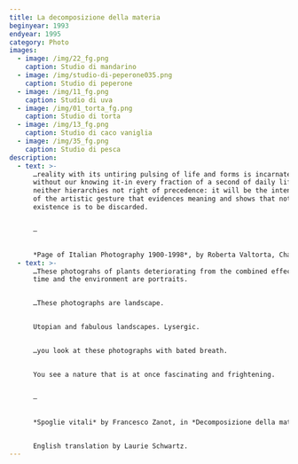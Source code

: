```yaml
---
title: La decomposizione della materia
beginyear: 1993
endyear: 1995
category: Photo
images:
  - image: /img/22_fg.png
    caption: Studio di mandarino
  - image: /img/studio-di-peperone035.png
    caption: Studio di peperone
  - image: /img/11_fg.png
    caption: Studio di uva
  - image: /img/01_torta_fg.png
    caption: Studio di torta
  - image: /img/13_fg.png
    caption: Studio di caco vaniglia
  - image: /img/35_fg.png
    caption: Studio di pesca
description:
  - text: >-
      …reality with its untiring pulsing of life and forms is incarnated-
      without our knowing it-in every fraction of a second of daily life, with
      neither hierarchies not right of precedence: it will be the intentionality
      of the artistic gesture that evidences meaning and shows that nothing of
      existence is to be discarded.


      —


      *Page of Italian Photography 1900-1998*, by Roberta Valtorta, Charta 1998.
  - text: >-
      …These photograhs of plants deteriorating from the combined effects of
      time and the environment are portraits.


      …These photographs are landscape.


      Utopian and fabulous landscapes. Lysergic.


      …you look at these photographs with bated breath.


      You see a nature that is at once fascinating and frightening.


      —


      *Spoglie vitali* by Francesco Zanot, in *Decomposizione della materia* by Bruna Ginammi, Galerie Mazzoli Berlin, March 2023.


      English translation by Laurie Schwartz.
---
```

